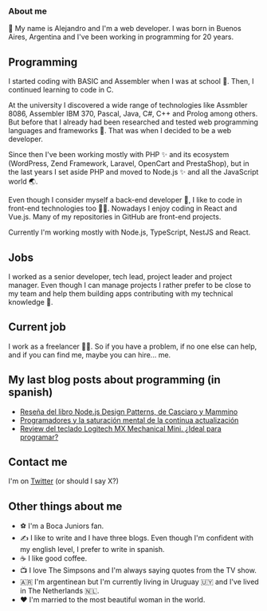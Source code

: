 ### About me

👋 My name is Alejandro and I'm a web developer. I was born in Buenos Aires, Argentina and I've been working in programming for 20 years.

## Programming

I started coding with BASIC and Assembler when I was at school 👦. Then, I continued learning to code in C.

At the university I discovered a wide range of technologies like Assmbler 8086, Assembler IBM 370, Pascal, Java, C#, C++ and Prolog among others. But before that I already had been researched and tested web programming languages and frameworks 💪. That was when I decided to be a web developer.

Since then I've been working mostly with PHP ✨ and its ecosystem (WordPress, Zend Framework, Laravel, OpenCart and PrestaShop), but in the last years I set aside PHP and moved to Node.js ✨ and all the JavaScript world 🌏.

Even though I consider myself a back-end developer 🧌, I like to code in front-end technologies too 👨‍🎨. Nowadays I enjoy coding in React and Vue.js. Many of my repositories in GitHub are front-end projects.

Currently I'm working mostly with Node.js, TypeScript, NestJS and React.

## Jobs
I worked as a senior developer, tech lead, project leader and project manager. Even though I can manage projects I rather prefer to be close to my team and help them building apps contributing with my technical knowledge 🧠.

## Current job
I work as a freelancer 👨‍💻. So if you have a problem, if no one else can help, and if you can find me, maybe you can hire... me.

## My last blog posts about programming (in spanish)
- [Reseña del libro Node.js Design Patterns, de Casciaro y Mammino](https://cronicasfreelancer.com/2024/03/26/node-js-design-patterns-resena/)
- [Programadores y la saturación mental de la continua actualización](https://cronicasfreelancer.com/2024/03/18/programadores-y-la-saturacion-mental-de-la-continua-actualizacion/)
- [Review del teclado Logitech MX Mechanical Mini. ¿Ideal para programar?](https://cronicasfreelancer.com/2024/01/22/logitech-mx-mini-review/)


## Contact me
I'm on [Twitter](https://twitter.com/aadeluca_) (or should I say X?) 

## Other things about me
- ⚽ I'm a Boca Juniors fan.
- ✍️ I like to write and I have three blogs. Even though I'm confident with my english level, I prefer to write in spanish.
- ☕ I like good coffee.
- 📺 I love The Simpsons and I'm always saying quotes from the TV show.
- 🇦🇷 I'm argentinean but I'm currently living in Uruguay 🇺🇾 and I've lived in The Netherlands 🇳🇱.
- ❤️ I'm married to the most beautiful woman in the world.
